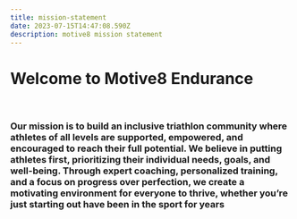 ```yaml
---
title: mission-statement
date: 2023-07-15T14:47:08.590Z
description: motive8 mission statement
---
```

<h1>Welcome to Motive8 Endurance</h1>
<br/>

<h3>Our mission is to build an inclusive triathlon community where athletes of all levels are supported, empowered, and encouraged to reach their full potential. We believe in putting athletes first, prioritizing their individual needs, goals, and well-being. Through expert coaching, personalized training, and a focus on progress over perfection, we create a motivating environment for everyone to thrive, whether you’re just starting out have been in the sport for years</h3>
